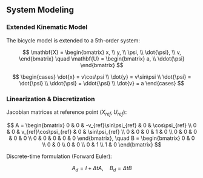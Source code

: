 ## System Modeling

### Extended Kinematic Model
The bicycle model is extended to a 5th-order system:

$$ 
\mathbf{X} = \begin{bmatrix} x, \\ y, \\ \psi, \\ \dot{\psi}, \\ v, \end{bmatrix} \quad
\mathbf{U} = \begin{bmatrix} a, \\ \ddot{\psi} \end{bmatrix}
$$

$$
\begin{cases}
\dot{x} = v\cos\psi \\
\dot{y} = v\sin\psi \\
\dot{\psi} = \dot{\psi} \\
\ddot{\psi} = \ddot{\psi} \\
\dot{v} = a
\end{cases}
$$

### Linearization & Discretization
Jacobian matrices at reference point $(X_{ref}, U_{ref})$:

$$
A = \begin{bmatrix}
0 & 0 & -v_{ref}\sin\psi_{ref} & 0 & \cos\psi_{ref} \\
0 & 0 & v_{ref}\cos\psi_{ref} & 0 & \sin\psi_{ref} \\
0 & 0 & 0 & 1 & 0 \\
0 & 0 & 0 & 0 & 0 \\
0 & 0 & 0 & 0 & 0
\end{bmatrix}, \quad
B = \begin{bmatrix}
0 & 0 \\
0 & 0 \\
0 & 0 \\
0 & 1 \\
1 & 0
\end{bmatrix}
$$

Discrete-time formulation (Forward Euler):

$$
A_d = I + \Delta t A, \quad B_d = \Delta t B
$$


